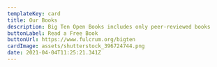 ```yaml
---
templateKey: card
title: Our Books
description: Big Ten Open Books includes only peer-reviewed books
buttonLabel: Read a Free Book
buttonUrl: https://www.fulcrum.org/bigten
cardImage: assets/shutterstock_396724744.png
date: 2021-04-04T11:25:21.341Z
---
```

